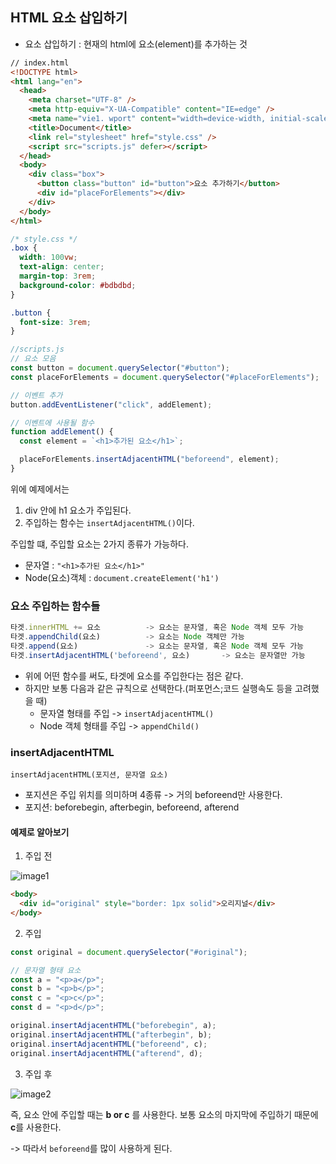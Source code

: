 ## HTML 요소 삽입하기

- 요소 삽입하기 : 현재의 html에 요소(element)를 추가하는 것

```html
// index.html
<!DOCTYPE html>
<html lang="en">
  <head>
    <meta charset="UTF-8" />
    <meta http-equiv="X-UA-Compatible" content="IE=edge" />
    <meta name="vie1. wport" content="width=device-width, initial-scale=1.0" />
    <title>Document</title>
    <link rel="stylesheet" href="style.css" />
    <script src="scripts.js" defer></script>
  </head>
  <body>
    <div class="box">
      <button class="button" id="button">요소 추가하기</button>
      <div id="placeForElements"></div>
    </div>
  </body>
</html>
```

```css
/* style.css */
.box {
  width: 100vw;
  text-align: center;
  margin-top: 3rem;
  background-color: #bdbdbd;
}

.button {
  font-size: 3rem;
}
```

```jsx
//scripts.js
// 요소 모음
const button = document.querySelector("#button");
const placeForElements = document.querySelector("#placeForElements");

// 이벤트 추가
button.addEventListener("click", addElement);

// 이벤트에 사용될 함수
function addElement() {
  const element = `<h1>추가된 요소</h1>`;

  placeForElements.insertAdjacentHTML("beforeend", element);
}
```

위에 예제에서는

1. div 안에 h1 요소가 주입된다.
2. 주입하는 함수는 `insertAdjacentHTML()`이다.

주입할 떄, 주입할 요소는 2가지 종류가 가능하다.

- 문자열 : `"<h1>추가된 요소</h1>"`
- Node(요소)객체 : `document.createElement('h1')`

### 요소 주입하는 함수들

```jsx
타겟.innerHTML += 요소          -> 요소는 문자열, 혹은 Node 객체 모두 가능
타겟.appendChild(요소)          -> 요소는 Node 객체만 가능
타겟.append(요소)               -> 요소는 문자열, 혹은 Node 객체 모두 가능
타겟.insertAdjacentHTML('beforeend', 요소)       -> 요소는 문자열만 가능
```

- 위에 어떤 함수를 써도, 타겟에 요소를 주입한다는 점은 같다.
- 하지만 보통 다음과 같은 규칙으로 선택한다.(퍼포먼스;코드 실행속도 등을 고려했을 때)
  - 문자열 형태를 주입 -> `insertAdjacentHTML()`
  - Node 객체 형태를 주입 -> `appendChild()`

### insertAdjacentHTML

`insertAdjacentHTML(포지션, 문자열 요소)`

- 포지션은 주입 위치를 의미하며 4종류 -> 거의 beforeend만 사용한다.
- 포지션: beforebegin, afterbegin, beforeend, afterend

#### 예제로 알아보기

1. 주입 전

![image1](https://user-images.githubusercontent.com/65716445/200174602-2296f30b-c924-4606-85e7-d2ff21111e45.png)

```html
<body>
  <div id="original" style="border: 1px solid">오리지널</div>
</body>
```

2. 주입

```jsx
const original = document.querySelector("#original");

// 문자열 형태 요소
const a = "<p>a</p>";
const b = "<p>b</p>";
const c = "<p>c</p>";
const d = "<p>d</p>";

original.insertAdjacentHTML("beforebegin", a);
original.insertAdjacentHTML("afterbegin", b);
original.insertAdjacentHTML("beforeend", c);
original.insertAdjacentHTML("afterend", d);
```

3. 주입 후

![image2](https://user-images.githubusercontent.com/65716445/200174619-fa416deb-8274-403a-bc17-20b4748430fa.png)

즉, 요소 안에 주입할 때는 **b or c** 를 사용한다.
보통 요소의 마지막에 주입하기 때문에 **c**를 사용한다.

-> 따라서 `beforeend`를 많이 사용하게 된다.
